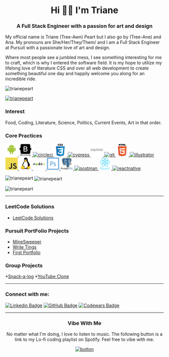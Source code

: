 <h1 align="center">Hi 👋🏽 I'm Triane</h1>
<h3 align="center">A Full Stack Engineer with a passion for art and design</h3>


My official name is Triane (Tree-Awn) Peart but I also go by (Tree-Ane) and Ana. My pronouns are She/Her/They/Them/ and I am a Full Stack Engineer at Pursuit with a passionate love of art and design. 

Where most people see a jumbled mess, I see something interesting for me to craft, which is why I entered the software field. It is my hope to utilize my lifelong love of literature CSS and over all web development to create something beautiful one day and happily welcome you along for an incredible ride.

<p align="left"> <img src="https://komarev.com/ghpvc/?username=trianepeart&label=Profile%20views&color=0e75b6&style=flat" alt="trianepeart" /> </p>

<center><p align="left"> <a href="https://github.com/ryo-ma/github-profile-trophy"><img src="https://github-profile-trophy.vercel.app/?username=trianepeart&margin-w=15" alt="trianepeart" /></a> </p></center>

### Interest 

Food, Coding, Literature, Science, Politics, Current Events, Art in that order. 


### Core Practices

<p align="left"> <a href="https://developer.android.com" target="_blank" rel="noreferrer"> <img src="https://raw.githubusercontent.com/devicons/devicon/master/icons/android/android-original-wordmark.svg" alt="android" width="40" height="40"/> </a> <a href="https://getbootstrap.com" target="_blank" rel="noreferrer"> <img src="https://raw.githubusercontent.com/devicons/devicon/master/icons/bootstrap/bootstrap-plain-wordmark.svg" alt="bootstrap" width="40" height="40"/> </a> <a href="https://circleci.com" target="_blank" rel="noreferrer"> <img src="https://www.vectorlogo.zone/logos/circleci/circleci-icon.svg" alt="circleci" width="40" height="40"/> </a> <a href="https://www.w3schools.com/css/" target="_blank" rel="noreferrer"> <img src="https://raw.githubusercontent.com/devicons/devicon/master/icons/css3/css3-original-wordmark.svg" alt="css3" width="40" height="40"/> </a> <a href="https://www.cypress.io" target="_blank" rel="noreferrer"> <img src="https://raw.githubusercontent.com/simple-icons/simple-icons/6e46ec1fc23b60c8fd0d2f2ff46db82e16dbd75f/icons/cypress.svg" alt="cypress" width="40" height="40"/> </a> <a href="https://expressjs.com" target="_blank" rel="noreferrer"> <img src="https://raw.githubusercontent.com/devicons/devicon/master/icons/express/express-original-wordmark.svg" alt="express" width="40" height="40"/> </a> <a href="https://git-scm.com/" target="_blank" rel="noreferrer"> <img src="https://www.vectorlogo.zone/logos/git-scm/git-scm-icon.svg" alt="git" width="40" height="40"/> </a> <a href="https://www.w3.org/html/" target="_blank" rel="noreferrer"> <img src="https://raw.githubusercontent.com/devicons/devicon/master/icons/html5/html5-original-wordmark.svg" alt="html5" width="40" height="40"/> </a> <a href="https://www.adobe.com/in/products/illustrator.html" target="_blank" rel="noreferrer"> <img src="https://www.vectorlogo.zone/logos/adobe_illustrator/adobe_illustrator-icon.svg" alt="illustrator" width="40" height="40"/> </a> <a href="https://developer.mozilla.org/en-US/docs/Web/JavaScript" target="_blank" rel="noreferrer"> <img src="https://raw.githubusercontent.com/devicons/devicon/master/icons/javascript/javascript-original.svg" alt="javascript" width="40" height="40"/> </a> <a href="https://www.linux.org/" target="_blank" rel="noreferrer"> <img src="https://raw.githubusercontent.com/devicons/devicon/master/icons/linux/linux-original.svg" alt="linux" width="40" height="40"/> </a> <a href="https://nodejs.org" target="_blank" rel="noreferrer"> <img src="https://raw.githubusercontent.com/devicons/devicon/master/icons/nodejs/nodejs-original-wordmark.svg" alt="nodejs" width="40" height="40"/> </a> <a href="https://www.photoshop.com/en" target="_blank" rel="noreferrer"> <img src="https://raw.githubusercontent.com/devicons/devicon/master/icons/photoshop/photoshop-line.svg" alt="photoshop" width="40" height="40"/> </a> <a href="https://www.postgresql.org" target="_blank" rel="noreferrer"> <img src="https://raw.githubusercontent.com/devicons/devicon/master/icons/postgresql/postgresql-original-wordmark.svg" alt="postgresql" width="40" height="40"/> </a> <a href="https://postman.com" target="_blank" rel="noreferrer"> <img src="https://www.vectorlogo.zone/logos/getpostman/getpostman-icon.svg" alt="postman" width="40" height="40"/> </a> <a href="https://reactjs.org/" target="_blank" rel="noreferrer"> <img src="https://raw.githubusercontent.com/devicons/devicon/master/icons/react/react-original-wordmark.svg" alt="react" width="40" height="40"/> </a> <a href="https://reactnative.dev/" target="_blank" rel="noreferrer"> <img src="https://reactnative.dev/img/header_logo.svg" alt="reactnative" width="40" height="40"/> </a> </p>

<p><img align="left" src="https://github-readme-stats.vercel.app/api/top-langs?username=trianepeart&show_icons=true&locale=en&layout=compact" alt="trianepeart" /></p>

<p>&nbsp;<img align="center" src="https://github-readme-stats.vercel.app/api?username=trianepeart&show_icons=true&locale=en" alt="trianepeart" /></p>

<p><img align="center" src="https://github-readme-streak-stats.herokuapp.com/?user=trianepeart&" alt="trianepeart" /></p>

<hr>

### LeetCode Solutions 

* [LeetCode Solutions](https://github.com/TrianePeart/LeetCode-JavaScript)

### Pursuit PortFolio Projects
* [MineSweeper](https://github.com/TrianePeart/MineSweeper)
* [Write Tings](https://github.com/TrianePeart/triane-portfolio-front-end)
* [First Portfolio](https://github.com/TrianePeart/TrianePortfolio-project)

### Group Projects 
*[Snack-a-log](https://github.com/TrianePeart/project-snack-a-log-frontend/tree/main)
*[YouTube Clone](https://github.com/Shaik-Kamil/youtube-clone)

<hr>


<h3 align="left">Connect with me:</h3>

[![Linkedin Badge](https://img.shields.io/badge/-LinkedIn-blue?style=flat&logo=Linkedin&logoColor=white)](https://www.linkedin.com/in/trianepeart/) [![GitHub Badge](https://img.shields.io/github/followers/TrianePeart?label=Follow%20%40TrianePeart&style=social)](https://github.com/TrianePeart) [![Codewars Badge](https://www.codewars.com/users/TheDemi-GirlHasNoName/badges/small)](https://www.codewars.com/users/TheDemi-GirlHasNoName)

<!--- 
Make buttons - https://shields.io/
Custom Logos - https://github.com/christina-ml?tab=repositories
-->


<hr>

<div align="center">

### Vibe With Me

No matter what I'm doing, I love to listen to music. The following button is a link to my Lo-fi coding playlist on Spotify. Feel free to vibe with me.

[![button](https://user-images.githubusercontent.com/87388431/223205016-8b443b22-50e6-4140-b4de-16e105d8b4bb.png)](https://open.spotify.com/playlist/2TnC9afNCAmyOXXfCQN9nj?si=fd6c387a59c44dbd)

</div>
